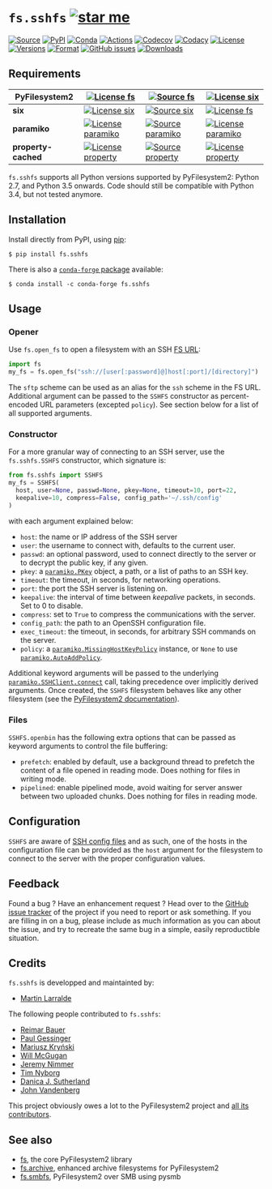 # `fs.sshfs` [![star me](https://img.shields.io/github/stars/althonos/fs.sshfs.svg?style=social&maxAge=3600&label=Star)](https://github.com/althonos/fs.sshfs/stargazers)

[![Source](https://img.shields.io/badge/source-GitHub-303030.svg?logo=git&maxAge=36000&style=flat-square)](https://github.com/althonos/fs.sshfs)
[![PyPI](https://img.shields.io/pypi/v/fs.sshfs.svg?logo=pypi&style=flat-square&maxAge=3600)](https://pypi.python.org/pypi/fs.sshfs)
[![Conda](https://img.shields.io/conda/vn/conda-forge/fs.sshfs?logo=anaconda&style=flat-square&maxAge=3600)](https://anaconda.org/conda-forge/fs.sshfs)
[![Actions](https://img.shields.io/github/workflow/status/althonos/fs.sshfs/Test/master?logo=github&style=flat-square&maxAge=300)](https://github.com/althonos/fs.sshfs/actions)
[![Codecov](https://img.shields.io/codecov/c/github/althonos/fs.sshfs/master.svg?logo=codecov&style=flat-square&maxAge=300)](https://codecov.io/gh/althonos/fs.sshfs)
[![Codacy](https://img.shields.io/codacy/grade/9734bea6ec004cc4914a377d9e9f54bd/master.svg?logo=codacy&style=flat-square&maxAge=300)](https://www.codacy.com/app/althonos/fs.sshfs/dashboard)
[![License](https://img.shields.io/pypi/l/fs.sshfs.svg?logo=gnu&style=flat-square&maxAge=36000)](https://choosealicense.com/licenses/lgpl-2.1/)
[![Versions](https://img.shields.io/pypi/pyversions/fs.sshfs.svg?logo=python&style=flat-square&maxAge=300)](https://pypi.org/project/fs.sshfs)
[![Format](https://img.shields.io/pypi/format/fs.sshfs.svg?style=flat-square&maxAge=300)](https://pypi.org/project/fs.sshfs)
[![GitHub issues](https://img.shields.io/github/issues/althonos/fs.sshfs.svg?style=flat-square&maxAge=600)](https://github.com/althonos/fs.sshfs/issues)
[![Downloads](https://img.shields.io/badge/dynamic/json?style=flat-square&color=303f9f&maxAge=86400&label=downloads&query=%24.total_downloads&url=https%3A%2F%2Fapi.pepy.tech%2Fapi%2Fprojects%2Ffs.sshfs)](https://pepy.tech/project/fs.sshfs)

## Requirements

| **PyFilesystem2** | [![License fs](https://img.shields.io/pypi/v/fs.svg?maxAge=300&style=flat-square)](https://pypi.python.org/pypi/fs) | [![Source fs](https://img.shields.io/badge/source-GitHub-303030.svg?maxAge=36000&style=flat-square)](https://github.com/PyFilesystem/pyfilesystem2) | [![License six](https://img.shields.io/pypi/l/six.svg?maxAge=36000&style=flat-square)](https://choosealicense.com/licenses/mit/) |
|-|-|-|-|
| **six** | [![License six](https://img.shields.io/pypi/v/six.svg?maxAge=300&style=flat-square)](https://pypi.python.org/pypi/six) | [![Source six]( https://img.shields.io/badge/source-GitHub-303030.svg?maxAge=36000&style=flat-square )]( https://github.com/benjaminp/six) | [![License fs](https://img.shields.io/pypi/l/fs.svg?maxAge=36000&style=flat-square)](https://choosealicense.com/licenses/mit/) |
| **paramiko** | [![License paramiko](https://img.shields.io/pypi/v/paramiko.svg?maxAge=300&style=flat-square)](https://pypi.python.org/pypi/paramiko) | [![Source paramiko]( https://img.shields.io/badge/source-GitHub-303030.svg?maxAge=36000&style=flat-square )]( https://github.com/paramiko/paramiko) | [![License paramiko](https://img.shields.io/pypi/l/paramiko.svg?maxAge=36000&style=flat-square)](https://choosealicense.com/licenses/lgpl-2.1/) |
| **property-cached** | [![License property](https://img.shields.io/pypi/v/property-cached.svg?maxAge=300&style=flat-square)](https://pypi.python.org/pypi/property-cached) | [![Source property]( https://img.shields.io/badge/source-GitHub-303030.svg?maxAge=36000&style=flat-square )](https://github.com/althonos/property-cached) | [![License property]( https://img.shields.io/pypi/l/property-cached.svg?maxAge=36000&style=flat-square )]( https://choosealicense.com/licenses/bsd-3-clause/) |

`fs.sshfs` supports all Python versions supported by PyFilesystem2:
Python 2.7, and Python 3.5 onwards. Code should still be compatible with
Python 3.4, but not tested anymore.


## Installation

Install directly from PyPI, using [pip](https://pip.pypa.io/):

```console
$ pip install fs.sshfs
```

There is also a [`conda-forge` package](https://conda-forge.org/) available:

```console
$ conda install -c conda-forge fs.sshfs
```


## Usage

### Opener

Use `fs.open_fs` to open a filesystem with an SSH
[FS URL](https://docs.pyfilesystem.org/en/latest/openers.html):

```python
import fs
my_fs = fs.open_fs("ssh://[user[:password]@]host[:port]/[directory]")
```

The `sftp` scheme can be used as an alias for the `ssh` scheme in the FS
URL. Additional argument can be passed to the `SSHFS` constructor as
percent-encoded URL parameters (excepted `policy`). See section below
for a list of all supported arguments.

### Constructor

For a more granular way of connecting to an SSH server, use the
`fs.sshfs.SSHFS` constructor, which signature is:

```python
from fs.sshfs import SSHFS
my_fs = SSHFS(
  host, user=None, passwd=None, pkey=None, timeout=10, port=22,
  keepalive=10, compress=False, config_path='~/.ssh/config'
)
```

with each argument explained below:

- `host`: the name or IP address of the SSH server
- `user`: the username to connect with, defaults to the current user.
- `passwd`: an optional password, used to connect directly to the server or
  to decrypt the public key, if any given.
- `pkey`: a [`paramiko.PKey`](http://docs.paramiko.org/en/stable/api/keys.html#paramiko.pkey.PKey)
  object, a path, or a list of paths to an SSH key.
- `timeout`: the timeout, in seconds, for networking operations.
- `port`: the port the SSH server is listening on.
- `keepalive`: the interval of time between *keepalive* packets, in seconds.
  Set to 0 to disable.
- `compress`: set to `True` to compress the communications with the server.
- `config_path`: the path to an OpenSSH configuration file.
- `exec_timeout`: the timeout, in seconds, for arbitrary SSH commands on
  the server.
- `policy`: a
  [`paramiko.MissingHostKeyPolicy`](http://docs.paramiko.org/en/stable/api/client.html#paramiko.client.MissingHostKeyPolicy)
  instance, or `None` to use
  [`paramiko.AutoAddPolicy`](http://docs.paramiko.org/en/stable/api/client.html#paramiko.client.AutoAddPolicy).

Additional keyword arguments will be passed to the underlying
[`paramiko.SSHClient.connect`](http://docs.paramiko.org/en/stable/api/client.html#paramiko.client.SSHClient.connect)
call, taking precedence over implicitly derived arguments. Once created, the `SSHFS` filesystem behaves like any
other filesystem (see the [PyFilesystem2 documentation](https://pyfilesystem2.readthedocs.io)).

### Files

`SSHFS.openbin` has the following extra options that can be passed as
keyword arguments to control the file buffering:

- `prefetch`: enabled by default, use a background thread to prefetch the content
  of a file opened in reading mode. Does nothing for files in writing mode.
- `pipelined`: enable pipelined mode, avoid waiting for server answer between
  two uploaded chunks. Does nothing for files in reading mode.


## Configuration

`SSHFS` are aware of [SSH config
files](http://nerderati.com/2011/03/17/simplify-your-life-with-an-ssh-config-file/)
and as such, one of the hosts in the configuration file can be provided
as the `host` argument for the filesystem to connect to the server with
the proper configuration values.


## Feedback

Found a bug ? Have an enhancement request ? Head over to the [GitHub
issue tracker](https://github.com/althonos/fs.sshfs/issues) of the
project if you need to report or ask something. If you are filling in on
a bug, please include as much information as you can about the issue,
and try to recreate the same bug in a simple, easily reproductible
situation.


## Credits

`fs.sshfs` is developped and maintainted by:
- [Martin Larralde](https://github.com/althonos)

The following people contributed to `fs.sshfs`:
- [Reimar Bauer](https://github.com/ReimarBauer)
- [Paul Gessinger](https://github.com/paulgessinger)
- [Mariusz Kryński](https://github.com/mrk-its)
- [Will McGugan](https://github.com/willmcgugan)
- [Jeremy Nimmer](https://github.com/jwnimmer-tri)
- [Tim Nyborg](https://github.com/timnyborg)
- [Danica J. Sutherland](https://github.com/djsutherland)
- [John Vandenberg](https://github.com/jayvdb)

This project obviously owes a lot to the PyFilesystem2 project and
[all its contributors](https://github.com/PyFilesystem/pyfilesystem2/blob/master/CONTRIBUTORS.md).

## See also

-   [fs](https://github.com/Pyfilesystem/pyfilesystem2), the core
    PyFilesystem2 library
-   [fs.archive](https://github.com/althonos/fs.archive), enhanced
    archive filesystems for PyFilesystem2
-   [fs.smbfs](https://github.com/althonos/fs.smbfs), PyFilesystem2 over
    SMB using pysmb
